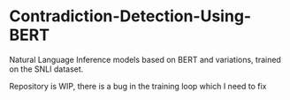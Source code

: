 # Contradiction-Detection-Using-BERT
Natural Language Inference models based on BERT and variations, trained on the SNLI dataset.

Repository is WIP, there is a bug in the training loop which I need to fix
